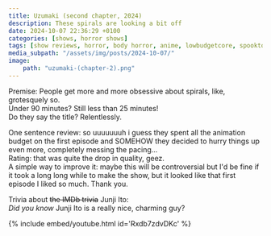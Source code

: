 ```yaml
---
title: Uzumaki (second chapter, 2024)
description: These spirals are looking a bit off
date: 2024-10-07 22:36:29 +0100
categories: [shows, horror shows]
tags: [show reviews, horror, body horror, anime, lowbudgetcore, spooktober 2024, they say the title]
media_subpath: "/assets/img/posts/2024-10-07/"
image:
    path: "uzumaki-(chapter-2).png"
---
```

<span class="reviewsection">Premise:</span> People get more and more obsessive about spirals, like, grotesquely so.<br/>
<span class="reviewsection">Under 90 minutes?</span> Still less than 25 minutes!<br/>
<span class="reviewsection">Do they say the title?</span> Relentlessly.

<span class="reviewsection">One sentence review:</span> so uuuuuuuh i guess they spent all the animation budget on the first episode and SOMEHOW they decided to hurry things up even more, completely messing the pacing...<br/>
<span class="reviewsection">Rating:</span> that was quite the drop in quality, geez.<br/>
<span class="reviewsection">A simple way to improve it:</span> maybe this will be controversial but I'd be fine if it took a long long while to make the show, but it looked like that first episode I liked so much. Thank you.

<span class="reviewsection">Trivia about ~~the IMDb trivia~~ Junji Ito:</span><br/>
*Did you know* Junji Ito is a really nice, charming guy?

{% include embed/youtube.html id='Rxdb7zdvDKc' %}